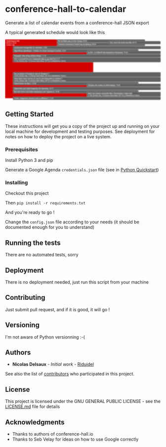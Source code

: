 # conference-hall-to-calendar
Generate a list of calendar events from a conference-hall JSON export

A typical generated schedule would look like this

![Content is kept blurred to protect conference](example.png)

## Getting Started

These instructions will get you a copy of the project up and running on your local machine for development and testing purposes. See deployment for notes on how to deploy the project on a live system.

### Prerequisites

Install Python 3 and pip

Generate a Google Agenda `credentials.json` file (see in [Python Quickstart](https://developers.google.com/calendar/quickstart/python))

### Installing

Checkout this project

Then `pip install -r requirements.txt`

And you're ready to go !

Change the `config.json` file according to your needs (it should be documented enough for you to understand)

## Running the tests

There are no automated tests, sorry
## Deployment

There is no deployment needed, just run this script from your machine

## Contributing

Just submit pull request, and if it is good, it will go !

## Versioning

I'm not aware of Python versionning :-(

## Authors

* **Nicolas Delsaux** - *Initial work* - [Riduidel](https://github.com/Riduidel)

See also the list of [contributors](https://github.com/your/project/contributors) who participated in this project.

## License

This project is licensed under the GNU GENERAL PUBLIC LICENSE - see the [LICENSE.md](LICENSE.md) file for details

## Acknowledgments

* Thanks to authors of conference-hall.io
* Thanks to Seb Velay for ideas on how to use Google correctly

